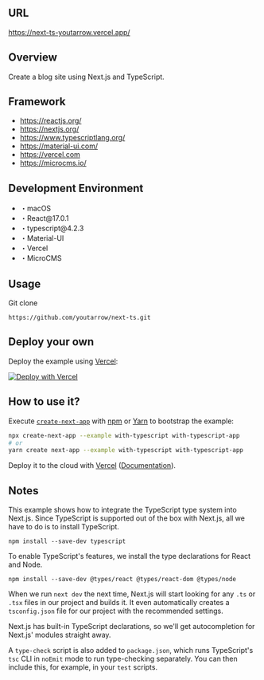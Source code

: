 ## URL

https://next-ts-youtarrow.vercel.app/

## Overview

Create a blog site using Next.js and TypeScript.

## Framework

<ul>
    <li><a href="https://reactjs.org/" target="_blank">https://reactjs.org/</a></li>
    <li><a href="https://nextjs.org/" target="_blank">https://nextjs.org/</a></li>
    <li><a href="https://www.typescriptlang.org/" target="_blank">https://www.typescriptlang.org/</a></li>
    <li><a href="https://material-ui.com/" target="_blank">https://material-ui.com/</a></li>
    <li><a href="https://vercel.com" target="_blank">https://vercel.com</a></li>
    <li><a href="https://microcms.io/" target="_blank">https://microcms.io/</a></li>
</ul>

## Development Environment

<ul>
    <li>・macOS</li>
    <li>・React@17.0.1</li>
    <li>・typescript@4.2.3</li>
    <li>・Material-UI</li>
    <li>・Vercel</li>
    <li>・MicroCMS</li>
</ul>

## Usage

Git clone

```
https://github.com/youtarrow/next-ts.git
```

## Deploy your own

Deploy the example using [Vercel](https://vercel.com?utm_source=github&utm_medium=readme&utm_campaign=next-example):

[![Deploy with Vercel](https://vercel.com/button)](https://vercel.com/new/git/external?repository-url=https://github.com/vercel/next.js/tree/canary/examples/with-typescript&project-name=with-typescript&repository-name=with-typescript)

## How to use it?

Execute [`create-next-app`](https://github.com/vercel/next.js/tree/canary/packages/create-next-app) with [npm](https://docs.npmjs.com/cli/init) or [Yarn](https://yarnpkg.com/lang/en/docs/cli/create/) to bootstrap the example:

```bash
npx create-next-app --example with-typescript with-typescript-app
# or
yarn create next-app --example with-typescript with-typescript-app
```

Deploy it to the cloud with [Vercel](https://vercel.com/new?utm_source=github&utm_medium=readme&utm_campaign=next-example) ([Documentation](https://nextjs.org/docs/deployment)).

## Notes

This example shows how to integrate the TypeScript type system into Next.js. Since TypeScript is supported out of the box with Next.js, all we have to do is to install TypeScript.

```
npm install --save-dev typescript
```

To enable TypeScript's features, we install the type declarations for React and Node.

```
npm install --save-dev @types/react @types/react-dom @types/node
```

When we run `next dev` the next time, Next.js will start looking for any `.ts` or `.tsx` files in our project and builds it. It even automatically creates a `tsconfig.json` file for our project with the recommended settings.

Next.js has built-in TypeScript declarations, so we'll get autocompletion for Next.js' modules straight away.

A `type-check` script is also added to `package.json`, which runs TypeScript's `tsc` CLI in `noEmit` mode to run type-checking separately. You can then include this, for example, in your `test` scripts.

